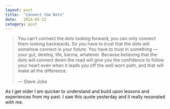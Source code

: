 ```yaml
---
layout: post
title:  "Connect the Dots"
date:   2014-05-22
category: post
---
```


<blockquote>
	You can&rsquo;t connect the dots looking forward; you can only connect them looking backwards. So you have to trust that the dots will somehow connect in your future. You have to trust in something &mdash; your gut, destiny, life, karma, whatever. Because believing that the dots will connect down the road will give you the confidence to follow your heart even when it leads you off the well worn path, and that will make all the difference.<br/><br/>
	&mdash; Steve Jobs
</blockquote>

As I get older I am quicker to understand and build upon lessons and experiences from my past. I saw this quote yesterday and it really resonated with me.